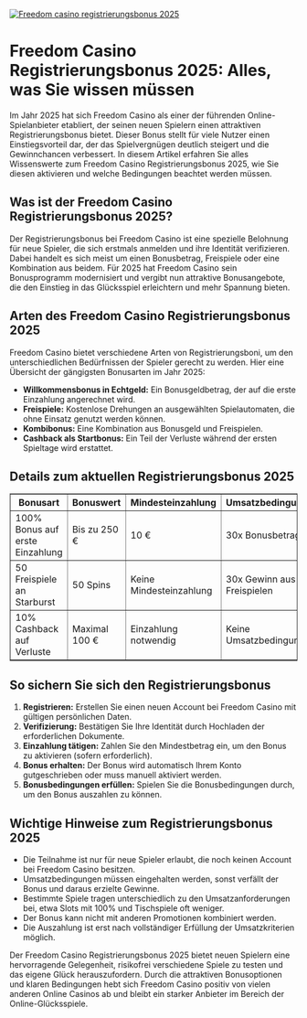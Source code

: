 [![Freedom casino registrierungsbonus 2025](https://123-caf.pages.dev/gitsignup.png)](https://vrmoo.ru/Bt82HjjY)

<h1>Freedom Casino Registrierungsbonus 2025: Alles, was Sie wissen müssen</h1>  <p>Im Jahr 2025 hat sich Freedom Casino als einer der führenden Online-Spielanbieter etabliert, der seinen neuen Spielern einen attraktiven Registrierungsbonus bietet. Dieser Bonus stellt für viele Nutzer einen Einstiegsvorteil dar, der das Spielvergnügen deutlich steigert und die Gewinnchancen verbessert. In diesem Artikel erfahren Sie alles Wissenswerte zum Freedom Casino Registrierungsbonus 2025, wie Sie diesen aktivieren und welche Bedingungen beachtet werden müssen.</p>  <h2>Was ist der Freedom Casino Registrierungsbonus 2025?</h2> <p>Der Registrierungsbonus bei Freedom Casino ist eine spezielle Belohnung für neue Spieler, die sich erstmals anmelden und ihre Identität verifizieren. Dabei handelt es sich meist um einen Bonusbetrag, Freispiele oder eine Kombination aus beidem. Für 2025 hat Freedom Casino sein Bonusprogramm modernisiert und vergibt nun attraktive Bonusangebote, die den Einstieg in das Glücksspiel erleichtern und mehr Spannung bieten.</p>  <h2>Arten des Freedom Casino Registrierungsbonus 2025</h2> <p>Freedom Casino bietet verschiedene Arten von Registrierungsboni, um den unterschiedlichen Bedürfnissen der Spieler gerecht zu werden. Hier eine Übersicht der gängigsten Bonusarten im Jahr 2025:</p>  <ul>   <li><strong>Willkommensbonus in Echtgeld:</strong> Ein Bonusgeldbetrag, der auf die erste Einzahlung angerechnet wird.</li>   <li><strong>Freispiele:</strong> Kostenlose Drehungen an ausgewählten Spielautomaten, die ohne Einsatz genutzt werden können.</li>   <li><strong>Kombibonus:</strong> Eine Kombination aus Bonusgeld und Freispielen.</li>   <li><strong>Cashback als Startbonus:</strong> Ein Teil der Verluste während der ersten Spieltage wird erstattet.</li> </ul>  <h2>Details zum aktuellen Registrierungsbonus 2025</h2> <table border="1" cellpadding="8" cellspacing="0" style="border-collapse: collapse; width: 100%; max-width: 600px;">   <thead>     <tr>       <th>Bonusart</th>       <th>Bonuswert</th>       <th>Mindesteinzahlung</th>       <th>Umsatzbedingungen</th>       <th>Gültigkeit</th>     </tr>   </thead>   <tbody>     <tr>       <td>100% Bonus auf erste Einzahlung</td>       <td>Bis zu 250 €</td>       <td>10 €</td>       <td>30x Bonusbetrag</td>       <td>30 Tage</td>     </tr>     <tr>       <td>50 Freispiele an Starburst</td>       <td>50 Spins</td>       <td>Keine Mindesteinzahlung</td>       <td>30x Gewinn aus Freispielen</td>       <td>7 Tage</td>     </tr>     <tr>       <td>10% Cashback auf Verluste</td>       <td>Maximal 100 €</td>       <td>Einzahlung notwendig</td>       <td>Keine Umsatzbedingungen</td>       <td>1 Woche nach Bonusaktivierung</td>     </tr>   </tbody> </table>  <h2>So sichern Sie sich den Registrierungsbonus</h2> <ol>   <li><strong>Registrieren:</strong> Erstellen Sie einen neuen Account bei Freedom Casino mit gültigen persönlichen Daten.</li>   <li><strong>Verifizierung:</strong> Bestätigen Sie Ihre Identität durch Hochladen der erforderlichen Dokumente.</li>   <li><strong>Einzahlung tätigen:</strong> Zahlen Sie den Mindestbetrag ein, um den Bonus zu aktivieren (sofern erforderlich).</li>   <li><strong>Bonus erhalten:</strong> Der Bonus wird automatisch Ihrem Konto gutgeschrieben oder muss manuell aktiviert werden.</li>   <li><strong>Bonusbedingungen erfüllen:</strong> Spielen Sie die Bonusbedingungen durch, um den Bonus auszahlen zu können.</li> </ol>  <h2>Wichtige Hinweise zum Registrierungsbonus 2025</h2> <ul>   <li>Die Teilnahme ist nur für neue Spieler erlaubt, die noch keinen Account bei Freedom Casino besitzen.</li>   <li>Umsatzbedingungen müssen eingehalten werden, sonst verfällt der Bonus und daraus erzielte Gewinne.</li>   <li>Bestimmte Spiele tragen unterschiedlich zu den Umsatzanforderungen bei, etwa Slots mit 100% und Tischspiele oft weniger.</li>   <li>Der Bonus kann nicht mit anderen Promotionen kombiniert werden.</li>   <li>Die Auszahlung ist erst nach vollständiger Erfüllung der Umsatzkriterien möglich.</li> </ul>  <p>Der Freedom Casino Registrierungsbonus 2025 bietet neuen Spielern eine hervorragende Gelegenheit, risikofrei verschiedene Spiele zu testen und das eigene Glück herauszufordern. Durch die attraktiven Bonusoptionen und klaren Bedingungen hebt sich Freedom Casino positiv von vielen anderen Online Casinos ab und bleibt ein starker Anbieter im Bereich der Online-Glücksspiele.</p>